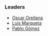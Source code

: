 ### Leaders

* [Oscar Orellana](mailto:oscar.orellana.artigas@owasp.org)
* [Luis Marqueta](mailto:luis.marqueta@owasp.org)
* [Pablo Gómez](mailto:pgomez@redsauce.net)
